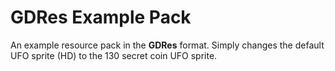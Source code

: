 # **GDRes** Example Pack

An example resource pack in the **GDRes** format. Simply changes the default UFO sprite (HD) to the 130 secret coin UFO sprite.
